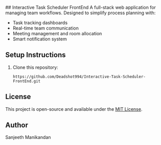 #﻿# Interactive Task Scheduler FrontEnd
A full-stack web application for managing team workflows.
Designed to simplify process planning with:
 - Task tracking dashboards
 - Real-time team communication
 - Meeting management and room allocation
 - Smart notification system

## Setup Instructions

1. Clone this repository:
   ```
   https://github.com/Deadshot994/Interactive-Task-Scheduler-FrontEnd.git
   ```
## License
This project is open-source and available under the [MIT License](LICENSE).

## Author
Sanjeeth Manikandan
